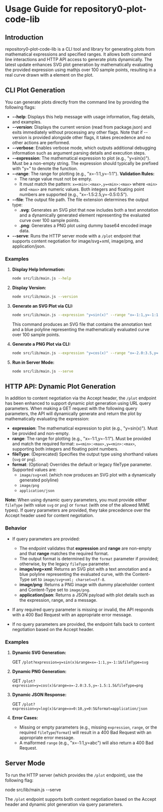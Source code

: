 # Usage Guide for repository0-plot-code-lib

## Introduction

repository0-plot-code-lib is a CLI tool and library for generating plots from mathematical expressions and specified ranges. It allows both command line interactions and HTTP API access to generate plots dynamically. The latest update enhances SVG plot generation by mathematically evaluating the provided expression using mathjs over 100 sample points, resulting in a real curve drawn with a <polyline> element on the plot.

## CLI Plot Generation

You can generate plots directly from the command line by providing the following flags:

- **--help**: Displays this help message with usage information, flag details, and examples.
- **--version**: Displays the current version (read from package.json) and exits immediately without processing any other flags. Note that if --version is provided alongside other flags, it takes precedence and no other actions are performed.
- **--verbose**: Enables verbose mode, which outputs additional debugging information such as argument parsing details and execution steps.
- **--expression**: The mathematical expression to plot (e.g., "y=sin(x)"). Must be a non-empty string. The expression should typically be prefixed with "y=" to denote the function.
- **--range**: The range for plotting (e.g., "x=-1:1,y=-1:1"). **Validation Rules:**
  - The range value must not be empty.
  - It must match the pattern: `x=<min>:<max>,y=<min>:<max>` where `<min>` and `<max>` are numeric values. Both integers and floating point numbers are supported (e.g., "x=-1.5:2.5,y=-0.5:0.5").
- **--file**: The output file path. The file extension determines the output type:
  - **.svg**: Generates an SVG plot that now includes both a text annotation and a dynamically generated <polyline> element representing the evaluated curve over 100 sample points.
  - **.png**: Generates a PNG plot using dummy base64 encoded image data.
- **--serve**: Runs the HTTP server mode with a `/plot` endpoint that supports content negotiation for image/svg+xml, image/png, and application/json.

### Examples

1. **Display Help Information:**

   ```bash
   node src/lib/main.js --help
   ```

2. **Display Version:**

   ```bash
   node src/lib/main.js --version
   ```

3. **Generate an SVG Plot via CLI:**

   ```bash
   node src/lib/main.js --expression "y=sin(x)" --range "x=-1:1,y=-1:1" --file output.svg [--verbose]
   ```
   This command produces an SVG file that contains the annotation text and a blue polyline representing the mathematically evaluated curve over 100 sample points.

4. **Generate a PNG Plot via CLI:**

   ```bash
   node src/lib/main.js --expression "y=cos(x)" --range "x=-2.0:3.5,y=-1.5:1.5" --file output.png
   ```

5. **Run in Server Mode:**

   ```bash
   node src/lib/main.js --serve
   ```

## HTTP API: Dynamic Plot Generation

In addition to content negotiation via the Accept header, the `/plot` endpoint has been enhanced to support dynamic plot generation using URL query parameters. When making a GET request with the following query parameters, the API will dynamically generate and return the plot by mathematically evaluating the expression:

- **expression**: The mathematical expression to plot (e.g., "y=sin(x)"). Must be provided and non-empty.
- **range**: The range for plotting (e.g., "x=-1:1,y=-1:1"). Must be provided and match the required format: `x=<min>:<max>,y=<min>:<max>`, supporting both integers and floating point numbers.
- **fileType**: (Deprecated) Specifies the output type using shorthand values (`svg` or `png`).
- **format**: (Optional) Overrides the default or legacy fileType parameter. Supported values are:
  - `image/svg+xml` (which now produces an SVG plot with a dynamically generated polyline)
  - `image/png`
  - `application/json`

**Note:** When using dynamic query parameters, you must provide either `fileType` (with value `svg` or `png`) or `format` (with one of the allowed MIME types). If query parameters are provided, they take precedence over the Accept header used for content negotiation.

### Behavior

- If query parameters are provided:
  - The endpoint validates that **expression** and **range** are non-empty and that **range** matches the required format.
  - The output format is determined by the `format` parameter if provided; otherwise, by the legacy `fileType` parameter.
  - **image/svg+xml**: Returns an SVG plot with a text annotation and a blue polyline representing the evaluated curve, with the Content-Type set to `image/svg+xml; charset=utf-8`.
  - **image/png**: Returns a PNG image with dummy placeholder content and Content-Type set to `image/png`.
  - **application/json**: Returns a JSON payload with plot details such as the expression, range, and a message.

- If any required query parameter is missing or invalid, the API responds with a 400 Bad Request with an appropriate error message.
- If no query parameters are provided, the endpoint falls back to content negotiation based on the Accept header.

### Examples

1. **Dynamic SVG Generation:**

   GET `/plot?expression=y=sin(x)&range=x=-1:1,y=-1:1&fileType=svg`

2. **Dynamic PNG Generation:**

   GET `/plot?expression=y=cos(x)&range=x=-2.0:3.5,y=-1.5:1.5&fileType=png`

3. **Dynamic JSON Response:**

   GET `/plot?expression=y=log(x)&range=x=0:10,y=0:5&format=application/json`

4. **Error Cases:**

   - Missing or empty parameters (e.g., missing `expression`, `range`, or the required `fileType`/`format`) will result in a 400 Bad Request with an appropriate error message.
   - A malformed `range` (e.g., "x=-1:1,y=abc") will also return a 400 Bad Request.

## Server Mode

To run the HTTP server (which provides the `/plot` endpoint), use the following flag:

   node src/lib/main.js --serve

The `/plot` endpoint supports both content negotiation based on the Accept header and dynamic plot generation via query parameters.
